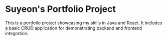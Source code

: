 # Suyeon's Portfolio Project

This is a portfolio project showcasing my skills in Java and React.
It includes a basic CRUD application for demonstrating backend and frontend integration.
